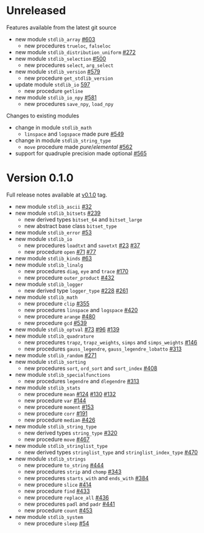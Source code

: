 # Unreleased

Features available from the latest git source

- new module `stdlib_array`
  [#603](https://github.com/fortran-lang/stdlib/pull/603)
  - new procedures `trueloc`, `falseloc`
- new module `stdlib_distribution_uniform`
  [#272](https://github.com/fortran-lang/stdlib/pull/272)
- new module `stdlib_selection`
  [#500](https://github.com/fortran-lang/stdlib/pull/500)
  - new procedures `select`, `arg_select`
- new module `stdlib_version`
  [#579](https://github.com/fortran-lang/stdlib/pull/579)
  - new procedure `get_stdlib_version`
- update module `stdlib_io`
  [597](https://github.com/fortran-lang/stdlib/pull/597)
  - new procedure `getline`
- new module `stdlib_io_npy`
  [#581](https://github.com/fortran-lang/stdlib/pull/581)
  - new procedures `save_npy`, `load_npy`

Changes to existing modules

- change in module `stdlib_math`
  - `linspace` and `logspace` made pure
    [#549](https://github.com/fortran-lang/stdlib/pull/549)
- change in module `stdlib_string_type`
  - `move` procedure made *pure*/*elemental*
    [#562](https://github.com/fortran-lang/stdlib/pull/562)
- support for quadruple precision made optional
  [#565](https://github.com/fortran-lang/stdlib/pull/565)


# Version 0.1.0

Full release notes available at [v0.1.0] tag.

[v0.1.0]: https://github.com/fortran-lang/stdlib/releases/tag/v0.1.0

- new module `stdlib_ascii`
  [#32](https://github.com/fortran-lang/stdlib/pull/32)
- new module `stdlib_bitsets`
  [#239](https://github.com/fortran-lang/stdlib/pull/239)
  - new derived types `bitset_64` and `bitset_large`
  - new abstract base class `bitset_type`
- new module `stdlib_error`
  [#53](https://github.com/fortran-lang/stdlib/pull/53)
- new module `stdlib_io`
  - new procedures `loadtxt` and `savetxt`
    [#23](https://github.com/fortran-lang/stdlib/pull/23)
    [#37](https://github.com/fortran-lang/stdlib/pull/37)
  - new procedure `open`
    [#71](https://github.com/fortran-lang/stdlib/pull/71)
    [#77](https://github.com/fortran-lang/stdlib/pull/77)
- new module `stdlib_kinds`
  [#63](https://github.com/fortran-lang/stdlib/pull/63)
- new module `stdlib_linalg`
  - new procedures `diag`, `eye` and `trace`
    [#170](https://github.com/fortran-lang/stdlib/pull/170)
  - new procedure `outer_product`
    [#432](https://github.com/fortran-lang/stdlib/pull/432)
- new module `stdlib_logger`
  - new derived type `logger_type`
    [#228](https://github.com/fortran-lang/stdlib/pull/228)
    [#261](https://github.com/fortran-lang/stdlib/pull/261)
- new module `stdlib_math`
  - new procedure `clip`
    [#355](https://github.com/fortran-lang/stdlib/pull/355)
  - new procedures `linspace` and `logspace`
    [#420](https://github.com/fortran-lang/stdlib/pull/420)
  - new procedure `arange`
    [#480](https://github.com/fortran-lang/stdlib/pull/480)
  - new procedure `gcd`
    [#539](https://github.com/fortran-lang/stdlib/pull/539)
- new module `stdlib_optval`
  [#73](https://github.com/fortran-lang/stdlib/pull/73)
  [#96](https://github.com/fortran-lang/stdlib/pull/96)
  [#139](https://github.com/fortran-lang/stdlib/pull/139)
- new module `stdlib_quadrature`
  - new procedures `trapz`, `trapz_weights`, `simps` and `simps_weights`
    [#146](https://github.com/fortran-lang/stdlib/pull/146)
  - new procedures `gauss_legendre`, `gauss_legendre_lobatto`
    [#313](https://github.com/fortran-lang/stdlib/pull/313)
- new module `stdlib_random`
  [#271](https://github.com/fortran-lang/stdlib/pull/271)
- new module `stdlib_sorting`
  - new procedures `sort`, `ord_sort` and `sort_index`
    [#408](https://github.com/fortran-lang/stdlib/pull/408)
- new module `stdlib_specialfunctions`
  - new procedures `legendre` and `dlegendre`
    [#313](https://github.com/fortran-lang/stdlib/pull/313)
- new module `stdlib_stats`
  - new procedure `mean`
    [#124](https://github.com/fortran-lang/stdlib/pull/124)
    [#130](https://github.com/fortran-lang/stdlib/pull/130)
    [#132](https://github.com/fortran-lang/stdlib/pull/132)
  - new procedure `var`
    [#144](https://github.com/fortran-lang/stdlib/pull/144)
  - new procedure `moment`
    [#153](https://github.com/fortran-lang/stdlib/pull/153)
  - new procedure `corr`
    [#191](https://github.com/fortran-lang/stdlib/pull/191)
  - new procedure `median`
    [#426](https://github.com/fortran-lang/stdlib/pull/426)
- new module `stdlib_string_type`
  - new derived types `string_type`
    [#320](https://github.com/fortran-lang/stdlib/pull/320)
  - new procedure `move`
    [#467](https://github.com/fortran-lang/stdlib/pull/467)
- new module `stdlib_stringlist_type`
  - new derived types `stringlist_type` and `stringlist_index_type`
    [#470](https://github.com/fortran-lang/stdlib/pull/470)
- new module `stdlib_strings`
  - new procedure `to_string`
    [#444](https://github.com/fortran-lang/stdlib/pull/444)
  - new procedures `strip` and `chomp`
    [#343](https://github.com/fortran-lang/stdlib/pull/343)
  - new procedures `starts_with` and `ends_with`
    [#384](https://github.com/fortran-lang/stdlib/pull/384)
  - new procedure `slice`
    [#414](https://github.com/fortran-lang/stdlib/pull/414)
  - new procedure `find`
    [#433](https://github.com/fortran-lang/stdlib/pull/433)
  - new procedure `replace_all`
    [#436](https://github.com/fortran-lang/stdlib/pull/436)
  - new procedures `padl` and `padr`
    [#441](https://github.com/fortran-lang/stdlib/pull/441)
  - new procedure `count`
    [#453](https://github.com/fortran-lang/stdlib/pull/453)
- new module `stdlib_system`
  - new procedure `sleep`
    [#54](https://github.com/fortran-lang/stdlib/pull/54)
